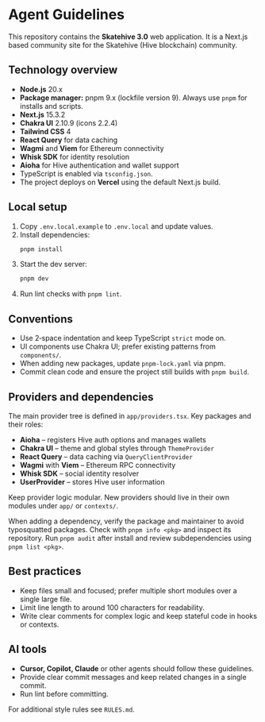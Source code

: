 # Agent Guidelines

This repository contains the **Skatehive 3.0** web application. It is a Next.js based community site for the Skatehive (Hive blockchain) community.

## Technology overview
- **Node.js** 20.x
- **Package manager:** pnpm 9.x (lockfile version 9). Always use `pnpm` for installs and scripts.
- **Next.js** 15.3.2
- **Chakra UI** 2.10.9 (icons 2.2.4)
- **Tailwind CSS** 4
- **React Query** for data caching
- **Wagmi** and **Viem** for Ethereum connectivity
- **Whisk SDK** for identity resolution
- **Aioha** for Hive authentication and wallet support
- TypeScript is enabled via `tsconfig.json`.
- The project deploys on **Vercel** using the default Next.js build.

## Local setup
1. Copy `.env.local.example` to `.env.local` and update values.
2. Install dependencies:
   ```bash
   pnpm install
   ```
3. Start the dev server:
   ```bash
   pnpm dev
   ```
4. Run lint checks with `pnpm lint`.

## Conventions
- Use 2‑space indentation and keep TypeScript `strict` mode on.
- UI components use Chakra UI; prefer existing patterns from `components/`.
- When adding new packages, update `pnpm-lock.yaml` via pnpm.
- Commit clean code and ensure the project still builds with `pnpm build`.


## Providers and dependencies
The main provider tree is defined in `app/providers.tsx`.
Key packages and their roles:

- **Aioha** – registers Hive auth options and manages wallets
- **Chakra UI** – theme and global styles through `ThemeProvider`
- **React Query** – data caching via `QueryClientProvider`
- **Wagmi** with **Viem** – Ethereum RPC connectivity
- **Whisk SDK** – social identity resolver
- **UserProvider** – stores Hive user information

Keep provider logic modular. New providers should live in their own modules under `app/` or `contexts/`.

When adding a dependency, verify the package and maintainer to avoid typosquatted packages. Check with `pnpm info <pkg>` and inspect its repository. Run `pnpm audit` after install and review subdependencies using `pnpm list <pkg>`.
## Best practices
- Keep files small and focused; prefer multiple short modules over a single large file.
- Limit line length to around 100 characters for readability.
- Write clear comments for complex logic and keep stateful code in hooks or contexts.

## AI tools
- **Cursor, Copilot, Claude** or other agents should follow these guidelines.
- Provide clear commit messages and keep related changes in a single commit.
- Run lint before committing.

For additional style rules see `RULES.md`.
